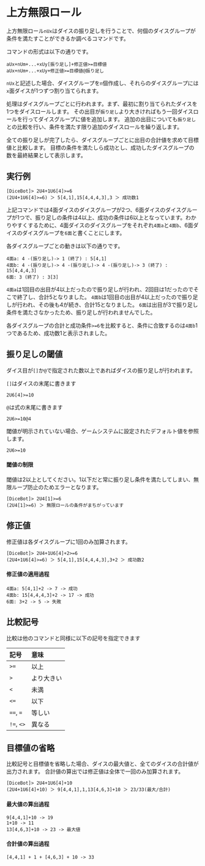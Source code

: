 # 上方無限ロール

上方無限ロール`nUx`はダイスの振り足しを行うことで、何個のダイスグループが条件を満たすことができるか調べるコマンドです。

コマンドの形式は以下の通りです。

```
aUx+nUm+...+xUy[振り足し]+修正値>=目標値
aUx+nUm+...+xUy+修正値>=目標値@振り足し
```

`nUx`と記述した場合、ダイスグループを`n`個作成し、それらのダイスグループには`x`面ダイスが1つずつ割り当てられます。

処理はダイスグループごとに行われます。まず、最初に割り当てられたダイスを1つをダイスロールします。
その出目が`振り足し`より大きければもう一回ダイスロールを行ってダイスグループに値を追加します。
追加の出目についても`振り足し`との比較を行い、条件を満たす限り追加のダイスロールを繰り返します。

全ての振り足しが完了したら、ダイスグループごとに出目の合計値を求めて目標値と比較します。
目標の条件を満たしら成功とし、成功したダイスグループの数を最終結果として表示します。

## 実行例

```
[DiceBot]> 2U4+1U6[4]>=6
(2U4+1U6[4]>=6) ＞ 5[4,1],15[4,4,4,3],3 ＞ 成功数1
```

上記コマンドでは4面ダイスのダイスグループが2つ、6面ダイスのダイスグループが1つで、振り足しの条件は4以上、成功の条件は6以上となっています。わかりやすくするために、4面ダイスのダイスグループをそれぞれ`4面a`と`4面b`、6面ダイスのダイスグループを`6面`と書くことにします。

各ダイスグループごとの動きは以下の通りです。

```
4面a: 4 -(振り足し)-> 1 (終了) : 5[4,1]
4面b: 4 -(振り足し)-> 4 -(振り足し)-> 4 -(振り足し)-> 3 (終了) : 15[4,4,4,3]
6面: 3 (終了) : 3[3]
```

`4面a`は1回目の出目が4以上だったので振り足しが行われ、2回目は1だったのでそこで終了し、合計5となりました。
`4面b`は1回目の出目が4以上だったので振り足しが行われ、その後も4が続き、合計15となりました。
`6面`は出目が3で振り足し条件を満たさなかったため、振り足しが行われませんでした。

各ダイスグループの合計と成功条件`>=6`を比較すると、条件に合致するのは`4面b`1つであるため、成功数1と表示されました。

## 振り足しの閾値
ダイス目が`[]`か`@`で指定された数以上であればダイスの振り足しが行われます。

`[]`はダイスの末尾に書きます

```
2U6[4]>=10
```

`@`は式の末尾に書きます

```
2U6>=10@4
```

閾値が明示されていない場合、ゲームシステムに設定されたデフォルト値を参照します。
```
2U6>=10
```

#### 閾値の制限

閾値は2以上としてください。1以下だと常に振り足し条件を満たしてしまい、無限ループ防止のためエラーとなります。

```
[DiceBot]> 2U4[1]>=6
(2U4[1]>=6) ＞ 無限ロールの条件がまちがっています
```


## 修正値

修正値は各ダイスグループに1回のみ加算されます。

```
[DiceBot]> 2U4+1U6[4]+2>=6
(2U4+1U6[4]>=6) ＞ 5[4,1],15[4,4,4,3],3+2 ＞ 成功数2
```

#### 修正値の適用過程

```
4面a: 5[4,1]+2 -> 7 -> 成功
4面b: 15[4,4,4,3]+2 -> 17 -> 成功
6面: 3+2 -> 5 -> 失敗
```


## 比較記号

比較は他のコマンドと同様に以下の記号を指定できます

| 記号 | 意味 |
| :----- | :----- |
| `>=` | 以上 |
| `>` | より大きい |
| `<` | 未満 |
| `<=` | 以下 |
| `==`, `=` | 等しい |
| `!=`, `<>` | 異なる |

## 目標値の省略

比較記号と目標値を省略した場合、ダイスの最大値と、全てのダイスの合計値が出力されます。
合計値の算出では修正値は全体で一回のみ加算されます。

```
[DiceBot]> 2U4+1U6[4]+10
(2U4+1U6[4]+10) ＞ 9[4,4,1],1,13[4,6,3]+10 ＞ 23/33(最大/合計)
```

#### 最大値の算出過程
```
9[4,4,1]+10 -> 19
1+10 -> 11
13[4,6,3]+10 -> 23 -> 最大値
```

#### 合計値の算出過程
```
[4,4,1] + 1 + [4,6,3] + 10 -> 33
```

